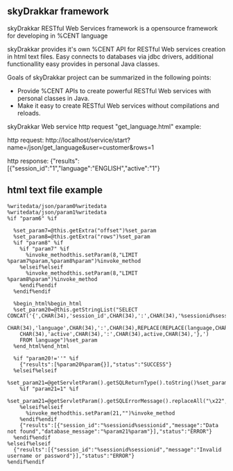 skyDrakkar framework
--------------------

skyDrakkar RESTful Web Services framework is a opensource framework for developing in %CENT language

skyDrakkar provides it's own %CENT API for RESTful Web services creation in html text files.
Easy connects to databases via jdbc drivers, additional functionallity easy provides in personal Java classes.

Goals of skyDrakkar project can be summarized in the following points:

- Provide %CENT APIs to create powerful RESTful Web services with personal classes in Java.
- Make it easy to create RESTful Web services without compilations and reloads.

skyDrakkar Web service http request "get_language.html" example:

http request: http://localhost/service/start?name=/json/get_language&user=customer&rows=1

http response: {"results":[{"session_id":"1","language":"ENGLISH","active":"1"}

html text file example
----------------------

    %writedata/json/param0%writedata
    %writedata/json/param1%writedata
    %if "param6" %if

      %set_param7=@this.getExtra("offset")%set_param
      %set_param8=@this.getExtra("rows")%set_param
      %if "param8" %if
        %if "param7" %if
          %invoke_methodthis.setParam(8,"LIMIT %param7%param,%param8%param")%invoke_method
        %elseif%elseif
          %invoke_methodthis.setParam(8,"LIMIT %param8%param")%invoke_method
        %endif%endif
      %endif%endif

      %begin_html%begin_html
      %set_param20=@this.getStringList("SELECT CONCAT('{',CHAR(34),'session_id',CHAR(34),':',CHAR(34),'%sessionid%sessionid',CHAR(34),',',
        CHAR(34),'language',CHAR(34),':',CHAR(34),REPLACE(REPLACE(language,CHAR(39),'&#39;'),CHAR(34),'&quot;'),CHAR(34),',',
        CHAR(34),'active',CHAR(34),':',CHAR(34),active,CHAR(34),'},')
        FROM language")%set_param
      %end_html%end_html

      %if "param20!=''" %if
        {"results":[%param20%param{}],"status":"SUCCESS"}
      %elseif%elseif
        %set_param21=@getServletParam().getSQLReturnType().toString()%set_param
        %if "param21=1" %if
          %set_param21=@getServletParam().getSQLErrorMessage().replaceAll("\x22","")%set_param
        %elseif%elseif
          %invoke_methodthis.setParam(21,"")%invoke_method
        %endif%endif
        {"results":[{"session_id":"%sessionid%sessionid","message":"Data not found","database_message":"%param21%param"}],"status":"ERROR"}
      %endif%endif
    %elseif%elseif
      {"results":[{"session_id":"%sessionid%sessionid","message":"Invalid username or password"}],"status":"ERROR"}
    %endif%endif
